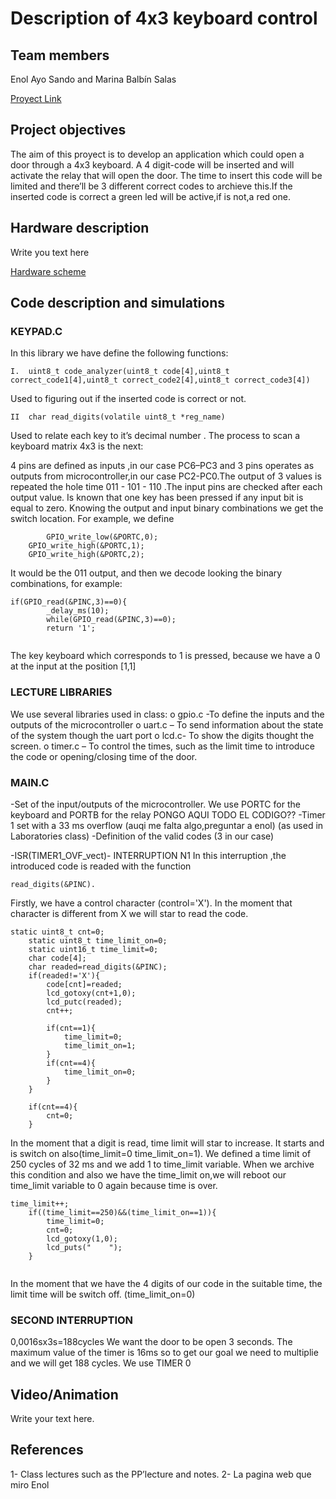 # Description of 4x3 keyboard control
## Team members

Enol Ayo Sando and Marina Balbín Salas

[Proyect Link](https://choosealicense.com/licenses/mit/)

## Project objectives
The aim of this proyect is to develop an application which could open a door through a 4x3 keyboard. A 4 digit-code will be inserted and will activate the relay that will open the door. The time to insert this code will be limited and there’ll be 3 different correct codes to archieve this.If the inserted code is correct a green led will be active,if is not,a red one.

## Hardware description
Write you text here

[Hardware scheme](Images/screenshot_atmel_studio_blink.png)

## Code description and simulations
### KEYPAD.C
In this library we have define the following functions:

```
I.	uint8_t code_analyzer(uint8_t code[4],uint8_t correct_code1[4],uint8_t correct_code2[4],uint8_t correct_code3[4])
```
Used to figuring out if the inserted code is correct or not.

```
II	char read_digits(volatile uint8_t *reg_name)
```
Used to relate each key to it’s decimal number .
The process to scan a keyboard matrix 4x3 is the next:

4 pins are defined as inputs ,in our case PC6–PC3  and 3 pins operates as outputs from microcontroller,in our case PC2-PC0.The output of 3 values is repeated the hole time
011 - 101  - 110 .The input pins are checked after each output value. 
Is known that one key has been pressed if any input bit is equal to zero. Knowing the output and input binary combinations we get the switch location.
For example, we define 

```
        GPIO_write_low(&PORTC,0);
	GPIO_write_high(&PORTC,1);
	GPIO_write_high(&PORTC,2);

```
It would be the 011 output, and then we decode looking the binary combinations, for example:

```
if(GPIO_read(&PINC,3)==0){
		_delay_ms(10);
		while(GPIO_read(&PINC,3)==0);
		return '1';


```
The key keyboard which corresponds to 1 is pressed, because we have a 0 at the input at the position [1,1]

### LECTURE LIBRARIES

We use several libraries used in class:
o	gpio.c -To define the inputs and the outputs of the microcontroller
o	uart.c – To send information about the state of the system though the uart port
o	lcd.c- To show the digits thought the screen.
o	timer.c – To control the times, such as the limit time to introduce the code or opening/closing time of the door.

### MAIN.C

-Set of the input/outputs of the microcontroller. We use PORTC for the keyboard and PORTB for the relay
PONGO AQUI TODO EL CODIGO??
-Timer 1 set with a 33 ms overflow (auqi me falta algo,preguntar a enol) (as used in Laboratories class)
-Definition of the valid codes (3 in our case)

-ISR(TIMER1_OVF_vect)- INTERRUPTION N1
In this interruption ,the introduced code is readed with the function 

```
read_digits(&PINC).
```
Firstly, we have a control character (control='X'). In the moment that character is different from X we will star to read the code.

```
static uint8_t cnt=0;
	static uint8_t time_limit_on=0;
	static uint16_t time_limit=0;
	char code[4];
	char readed=read_digits(&PINC);
	if(readed!='X'){
		code[cnt]=readed;
		lcd_gotoxy(cnt+1,0);
		lcd_putc(readed);
		cnt++;
		
		if(cnt==1){
			time_limit=0;
			time_limit_on=1;
		}
		if(cnt==4){
			time_limit_on=0;
		}
	}
	
	if(cnt==4){ 
		cnt=0;
	}

```

In the moment that a digit is read, time limit will star to increase. It starts and is switch on also(time_limit=0  time_limit_on=1). We defined a time limit of 250 cycles of 32 ms and we add 1 to time_limit variable. When we archive this condition and also we have the time_limit on,we will reboot our time_limit variable to 0 again because time is over.


```
time_limit++;
	if((time_limit==250)&&(time_limit_on==1)){
		time_limit=0;
		cnt=0;
		lcd_gotoxy(1,0);
		lcd_puts("    ");
	}
    
```
In the moment that we have the 4 digits of our code in the suitable time, the limit time will be switch off. (time_limit_on=0)

### SECOND INTERRUPTION
0,0016sx3s=188cycles
We want the door to be open 3 seconds. The maximum value of the timer is 16ms so to get our goal we need to multiplie and we will get 188 cycles.
We use TIMER 0

## Video/Animation
Write your text here.

## References
1-	Class lectures such as the PP’lecture and notes.
2-	La pagina web que miro Enol









